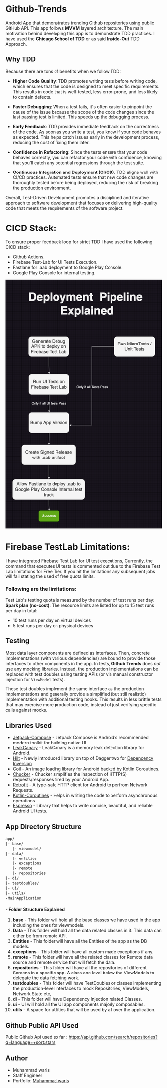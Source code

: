 # Github-Trends

Android App that demonstrates trending Github repositories using public GitHub API. This app follows **MVVM** layered architecture.
The main motivation behind developing this app is to demonstrate TDD practices. I have used the **Chicago School of TDD** or as said **Inside-Out** TDD Approach.

## Why TDD

Because there are tons of benefits when we follow TDD:

* **Higher Code Quality**: TDD promotes writing tests before writing code, which ensures that the code is designed to meet specific requirements. This results in code that is well-tested, less error-prone, and less likely to contain defects.

* **Faster Debugging**: When a test fails, it's often easier to pinpoint the cause of the issue because the scope of the code changes since the last passing test is limited. This speeds up the debugging process.

* **Early Feedback**: TDD provides immediate feedback on the correctness of the code. As soon as you write a test, you know if your code behaves as expected. This helps catch issues early in the development process, reducing the cost of fixing them later.

* **Confidence in Refactoring**: Since the tests ensure that your code behaves correctly, you can refactor your code with confidence, knowing that you'll catch any potential regressions through the test suite.

* **Continuous Integration and Deployment (CI/CD)**: TDD aligns well with CI/CD practices. Automated tests ensure that new code changes are thoroughly tested before being deployed, reducing the risk of breaking the production environment.

Overall, Test-Driven Development promotes a disciplined and iterative approach to software development that focuses on delivering high-quality code that meets the requirements of the software project.

# CICD Stack:

To ensure proper feedback loop for strict TDD I have used the following CICD stack:

* Github Actions.
* Firebase Test-Lab for UI Tests Execution.
* Fastlane for .aab deployment to Google Play Console.
* Google Play Console for internal testing.

<p align="center">
    <img width="600" src="https://github.com/warisdgk/Github-Trends/blob/5f8ffe274b3c2a45583c39352e87a96bdaaeec5d/docs/CICD%20Explained.png" alt="CICD Flow Explained">
</p>

# Firebase TestLab Limitations:

I have integrated Firebase Test Lab for UI test executions, Currently, the  command that executes UI tests is commented out due to the Firebase Test Lab limitations for Free Tier. If you hit the limitations any subsequent jobs will fail stating the used of free quota limits.

### Following are the limitations:

Test Lab's testing quota is measured by the number of test runs per day:
**Spark plan (no-cost)**: The resource limits are listed for up to 15 test runs per day in total:

* 10 test runs per day on virtual devices
* 5 test runs per day on physical devices

## Testing

Most data layer components are defined as interfaces.
Then, concrete implementations (with various dependencies) are bound to provide those interfaces to
other components in the app.
In tests, **Github Trends** does _not_ use any mocking libraries.
Instead, the production implementations can be replaced with test doubles using testing APIs
(or via manual constructor injection for `ViewModel` tests).

These test doubles implement the same interface as the production implementations and generally
provide a simplified (but still realistic) implementation with additional testing hooks.
This results in less brittle tests that may exercise more production code, instead of just verifying
specific calls against mocks.

## Libraries Used

* [Jetpack-Compose](https://developer.android.com/jetpack/compose) - Jetpack Compose is Android’s recommended modern toolkit for building native UI.
* [LeakCanary](https://square.github.io/leakcanary/) - LeakCanary is a memory leak detection library for Android.
* [Hilt](https://developer.android.com/training/dependency-injection/hilt-android) - Newly introduced library on top of Dagger two for [Depencency Inversion](https://developer.android.com/training/dependency-injection)
* [Coil](https://github.com/coil-kt/coil) - An image loading library for Android backed by Kotlin Coroutines.
* [Chucker](https://github.com/ChuckerTeam/chucker) - Chucker simplifies the inspection of HTTP(S) requests/responses fired by your Android App.
* [Retrofit](https://square.github.io/retrofit/) - A type-safe HTTP client for Android to perfrom Network Requests.
* [Kotlin-Coroutines](https://kotlinlang.org/docs/reference/coroutines-overview.html) - Helps in writing the code to perform asynchronous operations.
* [Espresso](https://developer.android.com/training/testing/espresso) - Library that helps to write concise, beautiful, and reliable Android UI tests.


## App Directory Structure

```
app/
|- base/
   |- viewmodel/
|- data/
   |- entities
   |- exceptions
   |- remote
   |- repositories
|- di/
|- testdoubles/
|- ui/
|- utils/
-MainApplication
```

#### - Folder Structure Explained

1. **base** - This folder will hold all the base classes we have used in the app including the ones for viewmodels.
2. **Data** - This folder will hold all the data related classes in it. This data can either be from remote API.
3. **Entities** - This folder will have all the Entities of the app as the DB models.
4. **exceptions** - This folder will have all custom made exceptions if any.
5. **remote** - This folder will have all the related classes for Remote data source and remote service that will fetch the data.
6. **repositories** - This folder will have all the repositories of different Screens in a specific app. A class one level below the ViewModels to delegate the data fetching work.
7. **testdoubles** - This folder will have TestDoubles or classes implementing the production-level interfaces to mock Repositories, ViewModels, Network State etc,
8. **di** - This folder will have Dependency Injection related Classes.
9. **ui** - UI will hold all the UI app components majorly composables.
10. **utils** - A space for utilities that will be used by all over the application.

## Github Public API Used

Public Github Api used so far : https://api.github.com/search/repositories?q=language=+sort:stars

## Author
* Muhammad waris
* Staff Engineer
* Portfolio: [Muhammad waris](http://mwaris.dev/)
